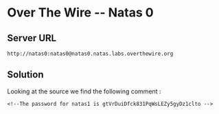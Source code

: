 # Over The Wire -- Natas 0

## Server URL
```
http://natas0:natas0@natas0.natas.labs.overthewire.org
```

## Solution

Looking at the source we find the following comment :
```
<!--The password for natas1 is gtVrDuiDfck831PqWsLEZy5gyDz1clto -->
```
